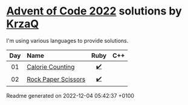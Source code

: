 [Advent of Code 2022](https://adventofcode.com) solutions by [KrzaQ][kq]
========================

I'm using various languages to provide solutions.

| Day | Name | Ruby | C++ |
|:---:|:---|:---:|:---:|
| 01 | [Calorie Counting][day01] | [:heavy_check_mark:](solutions/day01/main.rb) |  |
| 02 | [Rock Paper Scissors][day02] | [:heavy_check_mark:](solutions/day02/main.rb) |  |

[day01]: https://adventofcode.com/2021/day/1
[day02]: https://adventofcode.com/2021/day/2

[kq]: https://dev.krzaq.cc

Readme generated on 2022-12-04 05:42:37 +0100
